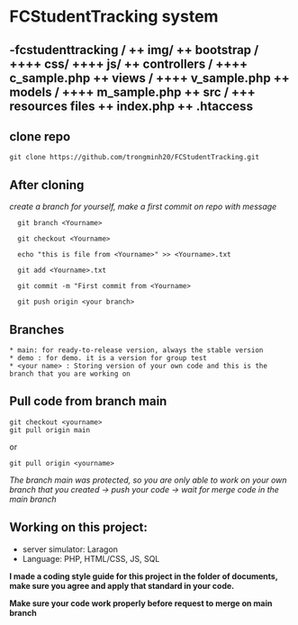 # FCStudentTracking system
-fcstudenttracking /
 ++ img/
 ++ bootstrap /
    ++++ css/
    ++++ js/
 ++ controllers / 
    ++++ c_sample.php
 ++ views /
    ++++ v_sample.php
 ++ models /
    ++++ m_sample.php
 ++ src /
    +++ resources files
 ++ index.php
 ++ .htaccess
--------------
## clone repo
```
git clone https://github.com/trongminh20/FCStudentTracking.git
```

## After cloning

*create a branch for yourself, make a first commit on repo with message* <br>
```  
  git branch <Yourname>
  
  git checkout <Yourname>

  echo "this is file from <Yourname>" >> <Yourname>.txt

  git add <Yourname>.txt

  git commit -m "First commit from <Yourname>

  git push origin <your branch>
```
## Branches 
    * main: for ready-to-release version, always the stable version 
    * demo : for demo. it is a version for group test
    * <your name> : Storing version of your own code and this is the branch that you are working on
## Pull code from branch main
```
git checkout <yourname>
git pull origin main
```
or 
```
git pull origin <yourname>
```

_The branch main was protected, so you are only able to work on your own branch that you created -> push your code 
-> wait for merge code in the main branch_ 

## Working on this project:
 * server simulator:  Laragon
 * Language: PHP, HTML/CSS, JS, SQL

**I made a coding style guide for this project in the folder of documents, make sure you agree and apply that 
standard in your 
code.** 

 **Make sure your code work properly before request to merge on main branch**
